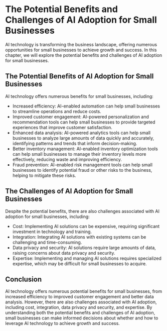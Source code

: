 The Potential Benefits and Challenges of AI Adoption for Small Businesses
==================================================================================================

AI technology is transforming the business landscape, offering numerous opportunities for small businesses to achieve growth and success. In this chapter, we will explore the potential benefits and challenges of AI adoption for small businesses.

The Potential Benefits of AI Adoption for Small Businesses
----------------------------------------------------------

AI technology offers numerous benefits for small businesses, including:

* Increased efficiency: AI-enabled automation can help small businesses to streamline operations and reduce costs.
* Improved customer engagement: AI-powered personalization and recommendation tools can help small businesses to provide targeted experiences that improve customer satisfaction.
* Enhanced data analysis: AI-powered analytics tools can help small businesses to analyze large amounts of data quickly and accurately, identifying patterns and trends that inform decision-making.
* Better inventory management: AI-enabled inventory optimization tools can help small businesses to manage their inventory levels more effectively, reducing waste and improving efficiency.
* Fraud prevention: AI-enabled risk management tools can help small businesses to identify potential fraud or other risks to the business, helping to mitigate these risks.

The Challenges of AI Adoption for Small Businesses
--------------------------------------------------

Despite the potential benefits, there are also challenges associated with AI adoption for small businesses, including:

* Cost: Implementing AI solutions can be expensive, requiring significant investment in technology and training.
* Integration: Integrating AI solutions with existing systems can be challenging and time-consuming.
* Data privacy and security: AI solutions require large amounts of data, raising concerns about data privacy and security.
* Expertise: Implementing and managing AI solutions requires specialized expertise, which may be difficult for small businesses to acquire.

Conclusion
----------

AI technology offers numerous potential benefits for small businesses, from increased efficiency to improved customer engagement and better data analysis. However, there are also challenges associated with AI adoption, including cost, integration, data privacy and security, and expertise. By understanding both the potential benefits and challenges of AI adoption, small businesses can make informed decisions about whether and how to leverage AI technology to achieve growth and success.
